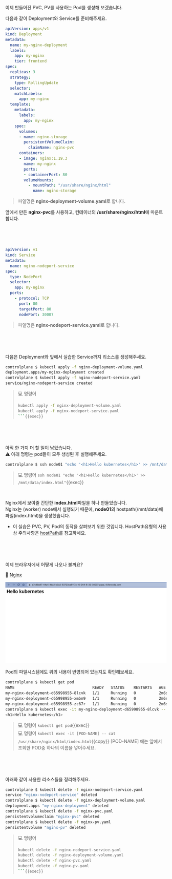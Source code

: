 이제 만들어진 PVC, PV를 사용하는 Pod를 생성해 보겠습니다.  

다음과 같이 Deployment와 Service를 준비해주세요.
```yaml
apiVersion: apps/v1
kind: Deployment
metadata:
  name: my-nginx-deployment
  labels:
    app: my-nginx
    tier: frontend
spec:
  replicas: 3
  strategy:
    type: RollingUpdate
  selector:
    matchLabels:
      app: my-nginx
  template:
    metadata:
      labels:
        app: my-nginx
    spec:
      volumes:
      - name: nginx-storage
        persistentVolumeClaim:
          claimName: nginx-pvc
      containers:
      - image: nginx:1.19.3
        name: my-nginx
        ports:
        - containerPort: 80
        volumeMounts:
          - mountPath: "/usr/share/nginx/html"
            name: nginx-storage
```
> 파일명은 **nginx-deployment-volume.yaml**로 합니다.

앞에서 만든 **nginx-pvc**를 사용하고, 컨테이너의 **/usr/share/nginx/html**에 마운트합니다.

<br><br><br>

```yaml
apiVersion: v1
kind: Service
metadata:
  name: nginx-nodeport-service
spec:
  type: NodePort
  selector:
    app: my-nginx
  ports:
    - protocol: TCP
      port: 80
      targetPort: 80
      nodePort: 30007
```
> 파일명은 **nginx-nodeport-service.yaml**로 합니다.

<br><br><br>

다음은 Deployment와 앞에서 실습한 Service까지 리소스를 생성해주세요.
```bash
controlplane $ kubectl apply -f nginx-deployment-volume.yaml
deployment.apps/my-nginx-deployment created
controlplane $ kubectl apply -f nginx-nodeport-service.yaml
service/nginx-nodeport-service created
```

> 💻 명령어
>```bash
>kubectl apply -f nginx-deployment-volume.yaml
>kubectl apply -f nginx-nodeport-service.yaml
>```{{exec}}

<br><br><br>

아직 한 가지 더 할 일이 남았습니다.  
⚠️ 아래 명령는 pod들이 모두 생성된 후 실행해주세요.
```bash
controlplane $ ssh node01 "echo '<h1>Hello kubernetes</h1>' >> /mnt/data/index.html"
```

> 💻 명령어 `ssh node01 "echo '<h1>Hello kubernetes</h1>' >> /mnt/data/index.html"`{{exec}}

<br>

Nginx에서 보여줄 간단한 **index.html**파일을 하나 만들었습니다.  
Nginx는 (worker) node에서 실행되기 때문에, **node01**의 hostpath(/mnt/data)에 파일(index.html)을 생성했습니다.

* 이 실습은 PVC, PV, Pod의 동작을 살펴보기 위한 것입니다. HostPath유형의 사용상 주의사항은 [hostPath](https://kubernetes.io/ko/docs/concepts/storage/volumes/#hostpath)를 참고하세요.

<br><br><br>

이제 브라우저에서 어떻게 나오나 볼까요?

🔗 [Nginx]({{TRAFFIC_HOST1_30007}})

![h:200](./img/k8s_nginx_pvc.png)

Pod의 파일시스템에도 위의 내용이 반영되어 있는지도 확인해보세요.
```bash
controlplane $ kubectl get pod
NAME                                  READY   STATUS    RESTARTS   AGE
my-nginx-deployment-d65998955-8lcvk   1/1     Running   0          2m6s
my-nginx-deployment-d65998955-xmbn9   1/1     Running   0          2m6s
my-nginx-deployment-d65998955-zc67r   1/1     Running   0          2m6s
controlplane $ kubectl exec -it my-nginx-deployment-d65998955-8lcvk -- cat /usr/share/nginx/html/index.html
<h1>Hello kubernetes</h1>
```

> 💻 명령어 `kubectl get pod`{{exec}}  
> 💻 명령어 `kubectl exec -it [POD-NAME] -- cat /usr/share/nginx/html/index.html`{{copy}}
> [POD-NAME] 에는 앞에서 조회한 POD중 하나의 이름을 넣어주세요.

<br><br><br>

아래와 같이 사용한 리소스들을 정리해주세요.

```bash
controlplane $ kubectl delete -f nginx-nodeport-service.yaml
service "nginx-nodeport-service" deleted
controlplane $ kubectl delete -f nginx-deployment-volume.yaml
deployment.apps "my-nginx-deployment" deleted
controlplane $ kubectl delete -f nginx-pvc.yaml
persistentvolumeclaim "nginx-pvc" deleted
controlplane $ kubectl delete -f nginx-pv.yaml
persistentvolume "nginx-pv" deleted
```
> 💻 명령어
>```bash
>kubectl delete -f nginx-nodeport-service.yaml
>kubectl delete -f nginx-deployment-volume.yaml
>kubectl delete -f nginx-pvc.yaml
>kubectl delete -f nginx-pv.yaml
>```{{exec}}
